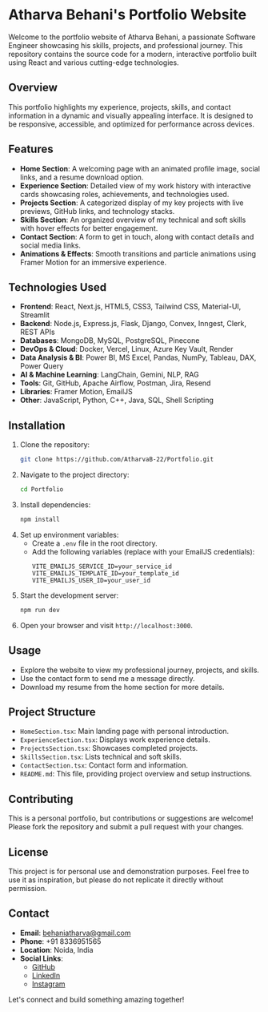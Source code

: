 # Atharva Behani's Portfolio Website

Welcome to the portfolio website of Atharva Behani, a passionate Software Engineer showcasing his skills, projects, and professional journey. This repository contains the source code for a modern, interactive portfolio built using React and various cutting-edge technologies.

## Overview

This portfolio highlights my experience, projects, skills, and contact information in a dynamic and visually appealing interface. It is designed to be responsive, accessible, and optimized for performance across devices.

## Features

- **Home Section**: A welcoming page with an animated profile image, social links, and a resume download option.
- **Experience Section**: Detailed view of my work history with interactive cards showcasing roles, achievements, and technologies used.
- **Projects Section**: A categorized display of my key projects with live previews, GitHub links, and technology stacks.
- **Skills Section**: An organized overview of my technical and soft skills with hover effects for better engagement.
- **Contact Section**: A form to get in touch, along with contact details and social media links.
- **Animations & Effects**: Smooth transitions and particle animations using Framer Motion for an immersive experience.

## Technologies Used

- **Frontend**: React, Next.js, HTML5, CSS3, Tailwind CSS, Material-UI, Streamlit
- **Backend**: Node.js, Express.js, Flask, Django, Convex, Inngest, Clerk, REST APIs
- **Databases**: MongoDB, MySQL, PostgreSQL, Pinecone
- **DevOps & Cloud**: Docker, Vercel, Linux, Azure Key Vault, Render
- **Data Analysis & BI**: Power BI, MS Excel, Pandas, NumPy, Tableau, DAX, Power Query
- **AI & Machine Learning**: LangChain, Gemini, NLP, RAG
- **Tools**: Git, GitHub, Apache Airflow, Postman, Jira, Resend
- **Libraries**: Framer Motion, EmailJS
- **Other**: JavaScript, Python, C++, Java, SQL, Shell Scripting

## Installation

1. Clone the repository:
   ```bash
   git clone https://github.com/AtharvaB-22/Portfolio.git
   ```
2. Navigate to the project directory:
   ```bash
   cd Portfolio
   ```
3. Install dependencies:
   ```bash
   npm install
   ```
4. Set up environment variables:
   - Create a `.env` file in the root directory.
   - Add the following variables (replace with your EmailJS credentials):
     ```
     VITE_EMAILJS_SERVICE_ID=your_service_id
     VITE_EMAILJS_TEMPLATE_ID=your_template_id
     VITE_EMAILJS_USER_ID=your_user_id
     ```
5. Start the development server:
   ```bash
   npm run dev
   ```
6. Open your browser and visit `http://localhost:3000`.

## Usage

- Explore the website to view my professional journey, projects, and skills.
- Use the contact form to send me a message directly.
- Download my resume from the home section for more details.

## Project Structure

- `HomeSection.tsx`: Main landing page with personal introduction.
- `ExperienceSection.tsx`: Displays work experience details.
- `ProjectsSection.tsx`: Showcases completed projects.
- `SkillsSection.tsx`: Lists technical and soft skills.
- `ContactSection.tsx`: Contact form and information.
- `README.md`: This file, providing project overview and setup instructions.

## Contributing

This is a personal portfolio, but contributions or suggestions are welcome! Please fork the repository and submit a pull request with your changes.

## License

This project is for personal use and demonstration purposes. Feel free to use it as inspiration, but please do not replicate it directly without permission.

## Contact

- **Email**: behaniatharva@gmail.com
- **Phone**: +91 8336951565
- **Location**: Noida, India
- **Social Links**:
  - [GitHub](https://github.com/AtharvaB-22)
  - [LinkedIn](https://www.linkedin.com/in/atharvabehani/)
  - [Instagram](https://www.instagram.com/atharva_behani/)

Let's connect and build something amazing together!